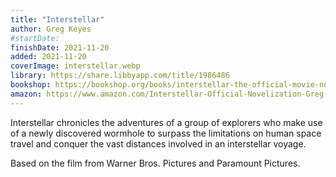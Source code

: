 ```yaml
---
title: "Interstellar"
author: Greg Keyes
#startDate:
finishDate: 2021-11-20
added: 2021-11-20
coverImage: interstellar.webp
library: https://share.libbyapp.com/title/1986486
bookshop: https://bookshop.org/books/interstellar-the-official-movie-novelization/9781783293698
amazon: https://www.amazon.com/Interstellar-Official-Novelization-Greg-Keyes/dp/1783293691/
---
```


Interstellar chronicles the adventures of a group of explorers who make use of a newly discovered wormhole to surpass the limitations on human space travel and conquer the vast distances involved in an interstellar voyage.

Based on the film from Warner Bros. Pictures and Paramount Pictures.  
